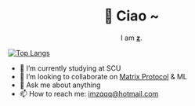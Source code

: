 <!-- prettier-ignore-start -->
<!-- markdownlint-disable -->
<div align="center">
  <h1>🤯 Ciao ~</h1>
  <p>I am <strong><a href="https://github.com/imzqqq/">z</a></strong>.</p>
</div>

[![Top Langs](https://github-readme-stats.vercel.app/api/top-langs/?username=imzqqq&layout=compact)](https://github.com/imzqqq/chat.git)

- 🔭 I’m currently studying at SCU
- 👯 I’m looking to collaborate on [Matrix Protocol](https://matrix.org) & ML
- 💬 Ask me about anything
- 📫 How to reach me: imzqqq@hotmail.com
